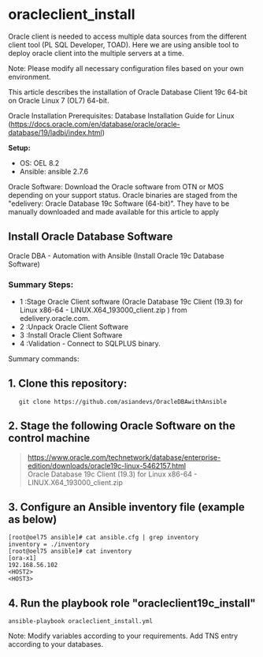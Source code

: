 # oracleclient_install
Oracle client is needed to access multiple data sources from the different client tool (PL SQL Developer, TOAD). Here we are using ansible tool to deploy oracle client into the multiple servers at a time.

Note: Please modify all necessary configuration files based on your own environment.

This article describes the installation of Oracle Database Client 19c 64-bit on Oracle Linux 7 (OL7) 64-bit.

Oracle Installation Prerequisites: Database Installation Guide for Linux 
(https://docs.oracle.com/en/database/oracle/oracle-database/19/ladbi/index.html)

**Setup:**
 * OS: OEL 8.2 
 * Ansible: ansible 2.7.6

Oracle Software: Download the Oracle software from OTN or MOS depending on your support status. Oracle binaries are staged from the "edelivery: Oracle Database 19c Software (64-bit)". They have to be manually downloaded and made available for this article to apply 

## Install Oracle Database Software
Oracle DBA - Automation with Ansible (Install Oracle 19c Database Software)

### Summary Steps:  
 * 1  :Stage Oracle Client software (Oracle Database 19c Client (19.3) for Linux x86-64 - LINUX.X64_193000_client.zip ) from edelivery.oracle.com.
 * 2  :Unpack Oracle Client Software
 * 3  :Install Oracle Client Software
 * 4  :Validation - Connect to SQLPLUS binary.

Summary commands: 

## 1. Clone this repository:
```
   git clone https://github.com/asiandevs/OracleDBAwithAnsible
```
## 2. Stage the following Oracle Software on the control machine
> https://www.oracle.com/technetwork/database/enterprise-edition/downloads/oracle19c-linux-5462157.html   
> Oracle Database 19c Client (19.3) for Linux x86-64 - LINUX.X64_193000_client.zip

## 3. Configure an Ansible inventory file (example as below) 
```
[root@oel75 ansible]# cat ansible.cfg | grep inventory
inventory = ./inventory
[root@oel75 ansible]# cat inventory
[ora-x1]
192.168.56.102
<HOST2>
<HOST3>       
```
## 4. Run the playbook role "oracleclient19c_install"
```
ansible-playbook oracleclient_install.yml  
```

Note: Modify variables according to your requirements. Add TNS entry according to your databases. 

